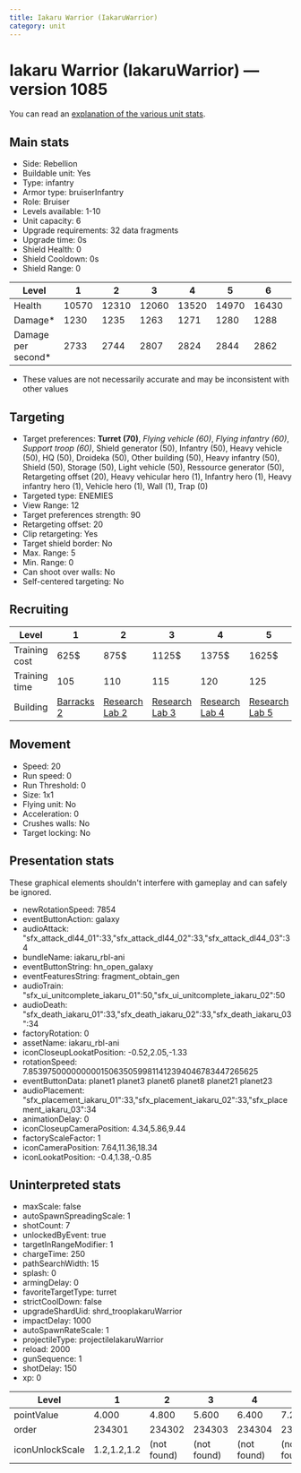 ```yaml
---
title: Iakaru Warrior (IakaruWarrior)
category: unit
---
```


# Iakaru Warrior (IakaruWarrior) — version 1085

You can read an [explanation  of the various unit stats](unitexplained.md).

## Main stats

  * Side: Rebellion
  * Buildable unit: Yes
  * Type: infantry
  * Armor type: bruiserInfantry
  * Role: Bruiser
  * Levels available: 1-10
  * Unit capacity: 6
  * Upgrade requirements: 32 data fragments
  * Upgrade time: 0s
  * Shield Health: 0
  * Shield Cooldown: 0s
  * Shield Range: 0

|Level             |1    |2    |3    |4    |5    |6    |7    |8    |9    |10   |
|------------------|-----|-----|-----|-----|-----|-----|-----|-----|-----|-----|
|Health            |10570|12310|12060|13520|14970|16430|17950|19440|20930|23880|
|Damage*           |1230 |1235 |1263 |1271 |1280 |1288 |1346 |1380 |1413 |1454 |
|Damage per second*|2733 |2744 |2807 |2824 |2844 |2862 |2991 |3067 |3140 |3231 |

* These values are not necessarily accurate and may be inconsistent with other values

## Targeting

  * Target preferences: **Turret (70)**, _Flying vehicle (60)_, _Flying infantry (60)_, _Support troop (60)_, Shield generator (50), Infantry (50), Heavy vehicle (50), HQ (50), Droideka (50), Other building (50), Heavy infantry (50), Shield (50), Storage (50), Light vehicle (50), Ressource generator (50), Retargeting offset (20), Heavy vehicular hero (1), Infantry hero (1), Heavy infantry hero (1), Vehicle hero (1), Wall (1), Trap (0)
  * Targeted type: ENEMIES
  * View Range: 12
  * Target preferences strength: 90
  * Retargeting offset: 20
  * Clip retargeting: Yes
  * Target shield border: No
  * Max. Range: 5
  * Min. Range: 0
  * Can shoot over walls: No
  * Self-centered targeting: No

## Recruiting

|Level        |1                               |2                                     |3                                     |4                                     |5                                     |6                                     |7                                     |8                                     |9                                     |10                                     |
|-------------|--------------------------------|--------------------------------------|--------------------------------------|--------------------------------------|--------------------------------------|--------------------------------------|--------------------------------------|--------------------------------------|--------------------------------------|---------------------------------------|
|Training cost|625$                            |875$                                  |1125$                                 |1375$                                 |1625$                                 |1875$                                 |2125$                                 |2500$                                 |2625$                                 |2875$                                  |
|Training time|105                             |110                                   |115                                   |120                                   |125                                   |130                                   |135                                   |140                                   |145                                   |150                                    |
|Building     |[Barracks 2](rebelBarracks.html)|[Research Lab 2](rebelOffenseLab.html)|[Research Lab 3](rebelOffenseLab.html)|[Research Lab 4](rebelOffenseLab.html)|[Research Lab 5](rebelOffenseLab.html)|[Research Lab 6](rebelOffenseLab.html)|[Research Lab 7](rebelOffenseLab.html)|[Research Lab 8](rebelOffenseLab.html)|[Research Lab 9](rebelOffenseLab.html)|[Research Lab 10](rebelOffenseLab.html)|

## Movement

  * Speed: 20
  * Run speed: 0
  * Run Threshold: 0
  * Size: 1x1
  * Flying unit: No
  * Acceleration: 0
  * Crushes walls: No
  * Target locking: No

## Presentation stats

These graphical elements shouldn't interfere with gameplay and can safely be ignored.

  * newRotationSpeed: 7854
  * eventButtonAction: galaxy
  * audioAttack: "sfx_attack_dl44_01":33,"sfx_attack_dl44_02":33,"sfx_attack_dl44_03":34
  * bundleName: iakaru_rbl-ani
  * eventButtonString: hn_open_galaxy
  * eventFeaturesString: fragment_obtain_gen
  * audioTrain: "sfx_ui_unitcomplete_iakaru_01":50,"sfx_ui_unitcomplete_iakaru_02":50
  * audioDeath: "sfx_death_iakaru_01":33,"sfx_death_iakaru_02":33,"sfx_death_iakaru_03":34
  * factoryRotation: 0
  * assetName: iakaru_rbl-ani
  * iconCloseupLookatPosition: -0.52,2.05,-1.33
  * rotationSpeed: 7.8539750000000001506350599811412394046783447265625
  * eventButtonData: planet1 planet3 planet6 planet8 planet21 planet23
  * audioPlacement: "sfx_placement_iakaru_01":33,"sfx_placement_iakaru_02":33,"sfx_placement_iakaru_03":34
  * animationDelay: 0
  * iconCloseupCameraPosition: 4.34,5.86,9.44
  * factoryScaleFactor: 1
  * iconCameraPosition: 7.64,11.36,18.34
  * iconLookatPosition: -0.4,1.38,-0.85

## Uninterpreted stats

  * maxScale: false
  * autoSpawnSpreadingScale: 1
  * shotCount: 7
  * unlockedByEvent: true
  * targetInRangeModifier: 1
  * chargeTime: 250
  * pathSearchWidth: 15
  * splash: 0
  * armingDelay: 0
  * favoriteTargetType: turret
  * strictCoolDown: false
  * upgradeShardUid: shrd_troopIakaruWarrior
  * impactDelay: 1000
  * autoSpawnRateScale: 1
  * projectileType: projectileIakaruWarrior
  * reload: 2000
  * gunSequence: 1
  * shotDelay: 150
  * xp: 0

|Level          |1          |2          |3          |4          |5          |6          |7          |8          |9          |10         |
|---------------|-----------|-----------|-----------|-----------|-----------|-----------|-----------|-----------|-----------|-----------|
|pointValue     |4.000      |4.800      |5.600      |6.400      |7.200      |8.000      |8.800      |9.600      |10.400     |12.000     |
|order          |234301     |234302     |234303     |234304     |234305     |234306     |234307     |234308     |234309     |234310     |
|iconUnlockScale|1.2,1.2,1.2|(not found)|(not found)|(not found)|(not found)|(not found)|(not found)|(not found)|(not found)|(not found)|

